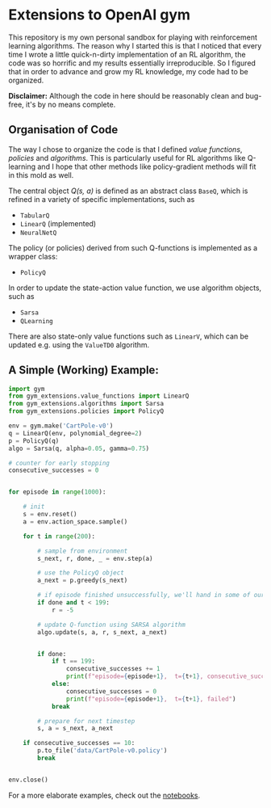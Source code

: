 # Extensions to OpenAI gym

This repository is my own personal sandbox for playing with reinforcement learning algorithms. The reason why I started this is that I noticed that every time I wrote a little quick-n-dirty implementation of an RL algorithm, the code was so horrific and my results essentially irreproducible. So I figured that in order to advance and grow my RL knowledge, my code had to be organized.


**Disclaimer:** Although the code in here should be reasonably clean and bug-free, it's by no means complete.


## Organisation of Code

The way I chose to organize the code is that I defined *value functions*, *policies* and *algorithms*. This is particularly useful for RL algorithms like Q-learning and I hope that other methods like policy-gradient methods will fit in this mold as well.


The central object *Q(s, a)* is defined as an abstract class `BaseQ`, which is refined in a variety of specific implementations, such as

- `TabularQ`
- `LinearQ` (implemented)
- `NeuralNetQ`

The policy (or policies) derived from such Q-functions is implemented as a wrapper class:

- `PolicyQ`

In order to update the state-action value function, we use algorithm objects, such as

- `Sarsa`
- `QLearning`

There are also state-only value functions such as `LinearV`, which can be updated e.g. using the `ValueTD0` algorithm.


## A Simple (Working) Example:

```python
import gym
from gym_extensions.value_functions import LinearQ
from gym_extensions.algorithms import Sarsa
from gym_extensions.policies import PolicyQ

env = gym.make('CartPole-v0')
q = LinearQ(env, polynomial_degree=2)
p = PolicyQ(q)
algo = Sarsa(q, alpha=0.05, gamma=0.75)

# counter for early stopping
consecutive_successes = 0


for episode in range(1000):

    # init
    s = env.reset()
    a = env.action_space.sample()

    for t in range(200):

        # sample from environment
        s_next, r, done, _ = env.step(a)

        # use the PolicyQ object
        a_next = p.greedy(s_next)

        # if episode finished unsuccessfully, we'll hand in some of our return
        if done and t < 199:
            r = -5

        # update Q-function using SARSA algorithm
        algo.update(s, a, r, s_next, a_next)


        if done:
            if t == 199:
                consecutive_successes += 1
                print(f"episode={episode+1},  t={t+1}, consecutive_successes={consecutive_successes}")
            else:
                consecutive_successes = 0
                print(f"episode={episode+1},  t={t+1}, failed")
            break

        # prepare for next timestep
        s, a = s_next, a_next

    if consecutive_successes == 10:
        p.to_file('data/CartPole-v0.policy')
        break


env.close()
```

For a more elaborate examples, check out the [notebooks](./notebooks).
